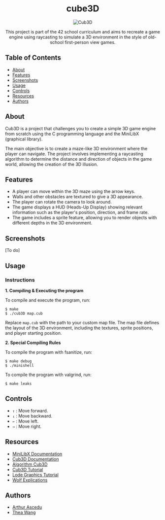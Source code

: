 <center>

# cube3D

![Cub3D](https://i.imgur.com/o6p3z7t.png)

This project is part of the 42 school curriculum and aims to recreate a game engine using raycasting to simulate a 3D environment in the style of old-school first-person view games.

</center>

## Table of Contents

- [About](#about)
- [Features](#features)
- [Screenshots](#screenshots)
- [Usage](#usage)
- [Controls](#controls)
- [Resources](#resources)
- [Authors](#authors)

## About

Cub3D is a project that challenges you to create a simple 3D game engine from scratch using the C programming language and the MiniLibX (graphical library).

The main objective is to create a maze-like 3D environment where the player can navigate. The project involves implementing a raycasting algorithm to determine the distance and direction of objects in the game world, allowing the creation of the 3D illusion.

## Features

- A player can move within the 3D maze using the arrow keys.
- Walls and other obstacles are textured to give a 3D appearance.
- The player can rotate the camera to look around.
- The game displays a HUD (Heads-Up Display) showing relevant information such as the player's position, direction, and frame rate.
- The game includes a sprite feature, allowing you to render objects with different depths in the 3D environment.

## Screenshots

[To do]


## Usage

### Instructions

**1. Compiling & Executing the program**

To compile and execute the program, run:

```shell
$ make
$ ./cub3D map.cub
```
Replace `map.cub` with the path to your custom map file. The map file defines the layout of the 3D environment, including the textures, sprite positions, and player starting position.

**2. Special Compiling Rules**

To compile the program with fsanitize, run:

```shell
$ make debug
$ ./minishell
```
To compile the program with valgrind, run:

```shell
$ make leaks
```

## Controls

- `↑` : Move forward.
- `↓` : Move backward.
- `←` : Move left.
- `→` : Move right.

## Resources

- [MiniLibX Documentation](https://harm-smits.github.io/42docs/)
- [Cub3D Documentation](https://harm-smits.github.io/42docs/projects/cub3d)
- [Algorithm Cub3D](https://docs.google.com/document/d/1tdNYHg3Mfqf8dr8W6Ajs3seUugwtmaQizZ7BzimkXog/edit?pli=1#heading=h.bd9zh49nig4r)
- [Cub3D Tutorial](http://forums.mediabox.fr/wiki/tutoriaux/flashplatform/affichage/3d/raycasting)
- [Lode Graphics Tutorial](https://lodev.org/cgtutor/raycasting.html)
- [Wolf Explications](https://guy-grave.developpez.com/tutoriels/jeux/doom-wolfenstein-raycasting/)

## Authors

- [Arthur Ascedu](https://github.com/aascedu)
- [Thea Wang](https://github.com/Zwhea)
